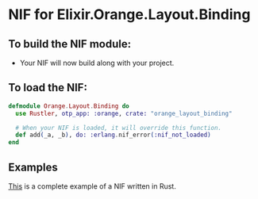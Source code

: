 # NIF for Elixir.Orange.Layout.Binding

## To build the NIF module:

- Your NIF will now build along with your project.

## To load the NIF:

```elixir
defmodule Orange.Layout.Binding do
  use Rustler, otp_app: :orange, crate: "orange_layout_binding"

  # When your NIF is loaded, it will override this function.
  def add(_a, _b), do: :erlang.nif_error(:nif_not_loaded)
end
```

## Examples

[This](https://github.com/rusterlium/NifIo) is a complete example of a NIF written in Rust.

